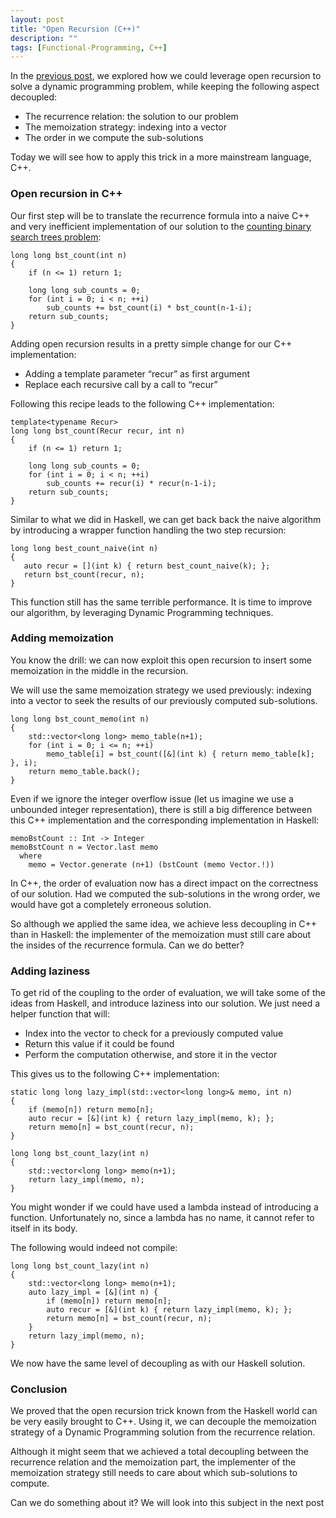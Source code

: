 ```yaml
---
layout: post
title: "Open Recursion (C++)"
description: ""
tags: [Functional-Programming, C++]
---
```


In the [previous post](2016-11-27-open-recursion-haskell.md), we explored how we could leverage open recursion to solve a dynamic programming problem, while keeping the following aspect decoupled:

* The recurrence relation: the solution to our problem
* The memoization strategy: indexing into a vector
* The order in we compute the sub-solutions

Today we will see how to apply this trick in a more mainstream language, C++.

### Open recursion in C++

Our first step will be to translate the recurrence formula into a naive C++ and very inefficient implementation of our solution to the [counting binary search trees problem](https://www.hackerrank.com/challenges/number-of-binary-search-tree):

```
long long bst_count(int n)
{
    if (n <= 1) return 1;
 
    long long sub_counts = 0;
    for (int i = 0; i < n; ++i)
        sub_counts += bst_count(i) * bst_count(n-1-i);
    return sub_counts;
}
```

Adding open recursion results in a pretty simple change for our C++ implementation:

* Adding a template parameter “recur” as first argument
* Replace each recursive call by a call to “recur”

Following this recipe leads to the following C++ implementation:

```
template<typename Recur>
long long bst_count(Recur recur, int n)
{
­    if (n <= 1) return 1;
 
    long long sub_counts = 0;
    for (int i = 0; i < n; ++i)
        sub_counts += recur(i) * recur(n-1-i);
    return sub_counts;
}
```

Similar to what we did in Haskell, we can get back back the naive algorithm by introducing a wrapper function handling the two step recursion:

```
long long best_count_naive(int n)
{
   auto recur = [](int k) { return best_count_naive(k); };
   return bst_count(recur, n);
}
```

This function still has the same terrible performance. It is time to improve our algorithm, by leveraging Dynamic Programming techniques.

### Adding memoization

You know the drill: we can now exploit this open recursion to insert some memoization in the middle in the recursion.

We will use the same memoization strategy we used previously: indexing into a vector to seek the results of our previously computed sub-solutions.

```
long long bst_count_memo(int n)
{
    std::vector<long long> memo_table(n+1);
    for (int i = 0; i <= n; ++i)
        memo_table[i] = bst_count([&](int k) { return memo_table[k]; }, i);
    return memo_table.back();
}
```

Even if we ignore the integer overflow issue (let us imagine we use a unbounded integer representation), there is still a big difference between this C++ implementation and the corresponding implementation in Haskell:

```
memoBstCount :: Int -> Integer
memoBstCount n = Vector.last memo
  where
    memo = Vector.generate (n+1) (bstCount (memo Vector.!))
```

In C++, the order of evaluation now has a direct impact on the correctness of our solution. Had we computed the sub-solutions in the wrong order, we would have got a completely erroneous solution.

So although we applied the same idea, we achieve less decoupling in C++ than in Haskell: the implementer of the memoization must still care about the insides of the recurrence formula. Can we do better?

### Adding laziness

To get rid of the coupling to the order of evaluation, we will take some of the ideas from Haskell, and introduce laziness into our solution. We just need a helper function that will:

* Index into the vector to check for a previously computed value
* Return this value if it could be found
* Perform the computation otherwise, and store it in the vector

This gives us to the following C++ implementation:

```
static long long lazy_impl(std::vector<long long>& memo, int n)
{
    if (memo[n]) return memo[n];
    auto recur = [&](int k) { return lazy_impl(memo, k); };
    return memo[n] = bst_count(recur, n);
}
 
long long bst_count_lazy(int n)
{
    std::vector<long long> memo(n+1);
    return lazy_impl(memo, n);
}
```

You might wonder if we could have used a lambda instead of introducing a function. Unfortunately no, since a lambda has no name, it cannot refer to itself in its body.

The following would indeed not compile:

```
long long bst_count_lazy(int n)
{
    std::vector<long long> memo(n+1);
    auto lazy_impl = [&](int n) {
        if (memo[n]) return memo[n];
        auto recur = [&](int k) { return lazy_impl(memo, k); };
        return memo[n] = bst_count(recur, n);
    }
    return lazy_impl(memo, n);
}
```

We now have the same level of decoupling as with our Haskell solution.

### Conclusion

We proved that the open recursion trick known from the Haskell world can be very easily brought to C++. Using it, we can decouple the memoization strategy of a Dynamic Programming solution from the recurrence relation.

Although it might seem that we achieved a total decoupling between the recurrence relation and the memoization part, the implementer of the memoization strategy still needs to care about which sub-solutions to compute.

Can we do something about it? We will look into this subject in the next post
